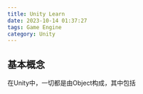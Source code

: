 ```yaml
---
title: Unity Learn
date: 2023-10-14 01:37:27
tags: Game Engine
category: Unity
---
```

## 基本概念
在Unity中，一切都是由Object构成，其中包括
